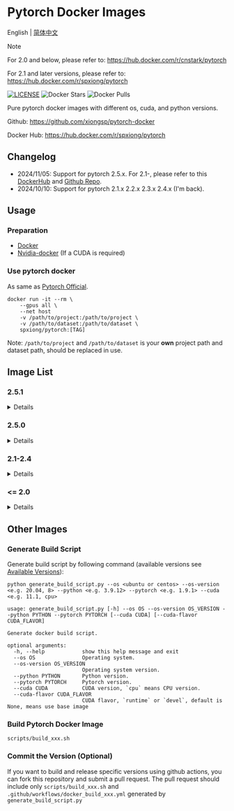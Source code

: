 # Pytorch Docker Images

English | [简体中文](README_CN.md)

[DockerHub]: https://hub.docker.com/r/spxiong/pytorch

> [!NOTE]
> For 2.0 and below, please refer to: https://hub.docker.com/r/cnstark/pytorch
> 
> For 2.1 and later versions, please refer to: https://hub.docker.com/r/spxiong/pytorch

[![LICENSE](https://img.shields.io/github/license/xiongsp/pytorch-docker.svg)](https://github.com/xiongsp/pytorch-docker/blob/master/LICENSE)
![Docker Stars](https://img.shields.io/docker/stars/spxiong/pytorch?logo=docker)
![Docker Pulls](https://img.shields.io/docker/pulls/spxiong/pytorch?logo=docker)

Pure pytorch docker images with different os, cuda, and python versions.

Github: https://github.com/xiongsp/pytorch-docker

Docker Hub: https://hub.docker.com/r/spxiong/pytorch

## Changelog

* 2024/11/05: Support for pytorch 2.5.x. For 2.1-, please refer to this [DockerHub](https://hub.docker.com/r/cnstark/pytorch) and [Github Repo](https://github.com/cnstark/pytorch-docker).
* 2024/10/10: Support for pytorch 2.1.x 2.2.x 2.3.x 2.4.x (I'm back).

## Usage

### Preparation

* [Docker](https://docs.docker.com/engine/install/)
* [Nvidia-docker](https://docs.nvidia.com/datacenter/cloud-native/container-toolkit/overview.html) (If a CUDA is required)

### Use pytorch docker

As same as [Pytorch Official](https://github.com/pytorch/pytorch#docker-image).

```shell
docker run -it --rm \
    --gpus all \
    --net host
    -v /path/to/project:/path/to/project \
    -v /path/to/dataset:/path/to/dataset \
    spxiong/pytorch:[TAG]
```

Note: `/path/to/project` and `/path/to/dataset` is your **own** project path and dataset path, should be replaced in use.

## Image List 

<!-- Pytorch versions -->
[pytorch2.5.1]: https://img.shields.io/badge/Pytorch-2.5.1-orange?logo=pytorch
[pytorch2.5.0]: https://img.shields.io/badge/Pytorch-2.5.0-orange?logo=pytorch
[pytorch2.4.1]: https://img.shields.io/badge/Pytorch-2.4.1-orange?logo=pytorch
[pytorch2.4.0]: https://img.shields.io/badge/Pytorch-2.4.0-orange?logo=pytorch
[pytorch2.3.1]: https://img.shields.io/badge/Pytorch-2.3.1-orange?logo=pytorch
[pytorch2.3.0]: https://img.shields.io/badge/Pytorch-2.3.0-orange?logo=pytorch
[pytorch2.2.2]: https://img.shields.io/badge/Pytorch-2.2.2-orange?logo=pytorch
[pytorch2.2.1]: https://img.shields.io/badge/Pytorch-2.2.1-orange?logo=pytorch
[pytorch2.2.0]: https://img.shields.io/badge/Pytorch-2.2.0-orange?logo=pytorch
[pytorch2.1.2]: https://img.shields.io/badge/Pytorch-2.1.2-orange?logo=pytorch
[pytorch2.1.1]: https://img.shields.io/badge/Pytorch-2.1.1-orange?logo=pytorch
[pytorch2.1.0]: https://img.shields.io/badge/Pytorch-2.1.0-orange?logo=pytorch
[pytorch2.0.1]: https://img.shields.io/badge/Pytorch-2.0.1-orange?logo=pytorch
[pytorch2.0.0]: https://img.shields.io/badge/Pytorch-2.0.0-orange?logo=pytorch
[pytorch1.13.1]: https://img.shields.io/badge/Pytorch-1.13.1-orange?logo=pytorch
[pytorch1.13.0]: https://img.shields.io/badge/Pytorch-1.13.0-orange?logo=pytorch
[pytorch1.12.1]: https://img.shields.io/badge/Pytorch-1.12.1-orange?logo=pytorch
[pytorch1.12.0]: https://img.shields.io/badge/Pytorch-1.12.0-orange?logo=pytorch
[pytorch1.11.0]: https://img.shields.io/badge/Pytorch-1.11.0-orange?logo=pytorch
[pytorch1.10.2]: https://img.shields.io/badge/Pytorch-1.10.2-orange?logo=pytorch
[pytorch1.10.1]: https://img.shields.io/badge/Pytorch-1.10.1-orange?logo=pytorch
[pytorch1.10.0]: https://img.shields.io/badge/Pytorch-1.10.0-orange?logo=pytorch
[pytorch1.9.1]: https://img.shields.io/badge/Pytorch-1.9.1-orange?logo=pytorch
[pytorch1.9.0]: https://img.shields.io/badge/Pytorch-1.9.0-orange?logo=pytorch
[pytorch1.8.1]: https://img.shields.io/badge/Pytorch-1.8.1-orange?logo=pytorch
[pytorch1.8.0]: https://img.shields.io/badge/Pytorch-1.8.0-orange?logo=pytorch
[pytorch1.7.1]: https://img.shields.io/badge/Pytorch-1.7.1-orange?logo=pytorch
[pytorch1.7.0]: https://img.shields.io/badge/Pytorch-1.7.0-orange?logo=pytorch
[pytorch1.6.0]: https://img.shields.io/badge/Pytorch-1.6.0-orange?logo=pytorch
[pytorch1.5.1]: https://img.shields.io/badge/Pytorch-1.5.1-orange?logo=pytorch
[pytorch1.5.0]: https://img.shields.io/badge/Pytorch-1.5.0-orange?logo=pytorch
[pytorch1.4.0]: https://img.shields.io/badge/Pytorch-1.4.0-orange?logo=pytorch
[pytorch1.2.0]: https://img.shields.io/badge/Pytorch-1.2.0-orange?logo=pytorch

<!-- Python versions -->
[python3.12.7]: https://img.shields.io/badge/Python-3.12.7-blue?logo=python
[python3.11.10]: https://img.shields.io/badge/Python-3.11.10-blue?logo=python
[python3.10.15]: https://img.shields.io/badge/Python-3.10.15-blue?logo=python
[python3.10.11]: https://img.shields.io/badge/Python-3.10.11-blue?logo=python
[python3.9.17]: https://img.shields.io/badge/Python-3.9.17-blue?logo=python
[python3.9.16]: https://img.shields.io/badge/Python-3.9.16-blue?logo=python
[python3.9.12]: https://img.shields.io/badge/Python-3.9.12-blue?logo=python
[python3.8.13]: https://img.shields.io/badge/Python-3.8.13-blue?logo=python
[python3.8.16]: https://img.shields.io/badge/Python-3.8.16-blue?logo=python
[python3.7.13]: https://img.shields.io/badge/Python-3.7.13-blue?logo=python

<!-- OS versions -->
[ubuntu22.04]: https://img.shields.io/badge/Ubuntu-22.04-orange?logo=ubuntu
[ubuntu20.04]: https://img.shields.io/badge/Ubuntu-20.04-orange?logo=ubuntu
[ubuntu18.04]: https://img.shields.io/badge/Ubuntu-18.04-orange?logo=ubuntu
[centOS8]: https://img.shields.io/badge/CentOS-8-blue?logo=centos

<!-- CUDA versions -->
[cuda12.4-devel]: https://img.shields.io/badge/CUDA-12.4--devel-green?logo=nvidia
[cuda12.4]: https://img.shields.io/badge/CUDA-12.4-green?logo=nvidia
[cuda12.1]: https://img.shields.io/badge/CUDA-12.1-green?logo=nvidia
[cuda12.1-devel]: https://img.shields.io/badge/CUDA-12.1--devel-green?logo=nvidia
[cuda11.8]: https://img.shields.io/badge/CUDA-11.8-green?logo=nvidia
[cuda11.8-devel]: https://img.shields.io/badge/CUDA-11.8--devel-green?logo=nvidia
[cuda11.7]: https://img.shields.io/badge/CUDA-11.7-green?logo=nvidia
[cuda11.7-devel]: https://img.shields.io/badge/CUDA-11.7--devel-green?logo=nvidia
[cuda11.6]: https://img.shields.io/badge/CUDA-11.6-green?logo=nvidia
[cuda11.6-devel]: https://img.shields.io/badge/CUDA-11.6--devel-green?logo=nvidia
[cuda11.3]: https://img.shields.io/badge/CUDA-11.3-green?logo=nvidia
[cuda11.3-devel]: https://img.shields.io/badge/CUDA-11.3--devel-green?logo=nvidia
[cuda11.1]: https://img.shields.io/badge/CUDA-11.1-green?logo=nvidia
[cuda11.1-devel]: https://img.shields.io/badge/CUDA-11.1--devel-green?logo=nvidia
[cuda11.0]: https://img.shields.io/badge/CUDA-11.0-green?logo=nvidia
[cuda11.0-devel]: https://img.shields.io/badge/CUDA-11.0--devel-green?logo=nvidia
[cuda10.2]: https://img.shields.io/badge/CUDA-10.2-green?logo=nvidia
[cuda10.2-devel]: https://img.shields.io/badge/CUDA-10.2--devel-green?logo=nvidia
[cuda10.1]: https://img.shields.io/badge/CUDA-10.1-green?logo=nvidia
[cuda10.1-devel]: https://img.shields.io/badge/CUDA-10.1--devel-green?logo=nvidia
[cuda10.0]: https://img.shields.io/badge/CUDA-10.0-green?logo=nvidia
[cuda10.0-devel]: https://img.shields.io/badge/CUDA-10.0--devel-green?logo=nvidia
[cpu]: https://img.shields.io/badge/CPU-amd64-lightgray

### 2.5.1

<details>

| Image | Pull Command |
| -------------| -------------|
| ![pytorch2.5.1] ![python3.10.15] ![cpu] ![ubuntu22.04] [![](https://img.shields.io/docker/image-size/spxiong/pytorch/2.5.1-py3.10.15-ubuntu22.04)][DockerHub] | `docker pull spxiong/pytorch:2.5.1-py3.10.15-ubuntu22.04` |   
| ![pytorch2.5.1] ![python3.10.15] ![cuda12.1] ![ubuntu22.04] [![](https://img.shields.io/docker/image-size/spxiong/pytorch/2.5.1-py3.10.15-cuda12.1.0-ubuntu22.04)][DockerHub] | `docker pull spxiong/pytorch:2.5.1-py3.10.15-cuda12.1.0-ubuntu22.04` |
| ![pytorch2.5.1] ![python3.10.15] ![cuda12.1-devel] ![ubuntu22.04] [![](https://img.shields.io/docker/image-size/spxiong/pytorch/2.5.1-py3.10.15-cuda12.1.0-devel-ubuntu22.04)][DockerHub] | `docker pull spxiong/pytorch:2.5.1-py3.10.15-cuda12.1.0-devel-ubuntu22.04` |
| ![pytorch2.5.1] ![python3.10.15] ![cpu] ![ubuntu22.04] [![](https://img.shields.io/docker/image-size/spxiong/pytorch/2.5.1-py3.10.15-ubuntu22.04)][DockerHub] | `docker pull spxiong/pytorch:2.5.1-py3.10.15-ubuntu22.04` |   
| ![pytorch2.5.1] ![python3.10.15] ![cuda12.4] ![ubuntu22.04] [![](https://img.shields.io/docker/image-size/spxiong/pytorch/2.5.1-py3.10.15-cuda12.4.1-ubuntu22.04)][DockerHub] | `docker pull spxiong/pytorch:2.5.1-py3.10.15-cuda12.4.1-ubuntu22.04` |
| ![pytorch2.5.1] ![python3.10.15] ![cuda12.4-devel] ![ubuntu22.04] [![](https://img.shields.io/docker/image-size/spxiong/pytorch/2.5.1-py3.10.15-cuda12.4.1-devel-ubuntu22.04)][DockerHub] | `docker pull spxiong/pytorch:2.5.1-py3.10.15-cuda12.4.1-devel-ubuntu22.04` |
| ![pytorch2.5.1] ![python3.11.10] ![cpu] ![ubuntu22.04] [![](https://img.shields.io/docker/image-size/spxiong/pytorch/2.5.1-py3.11.10-ubuntu22.04)][DockerHub] | `docker pull spxiong/pytorch:2.5.1-py3.11.10-ubuntu22.04` |
| ![pytorch2.5.1] ![python3.11.10] ![cuda12.1] ![ubuntu22.04] [![](https://img.shields.io/docker/image-size/spxiong/pytorch/2.5.1-py3.11.10-cuda12.1.0-ubuntu22.04)][DockerHub] | `docker pull spxiong/pytorch:2.5.1-py3.11.10-cuda12.1.0-ubuntu22.04` |
| ![pytorch2.5.1] ![python3.11.10] ![cuda12.1-devel] ![ubuntu22.04] [![](https://img.shields.io/docker/image-size/spxiong/pytorch/2.5.1-py3.11.10-cuda12.1.0-devel-ubuntu22.04)][DockerHub] | `docker pull spxiong/pytorch:2.5.1-py3.11.10-cuda12.1.0-devel-ubuntu22.04` |
| ![pytorch2.5.1] ![python3.11.10] ![cpu] ![ubuntu22.04] [![](https://img.shields.io/docker/image-size/spxiong/pytorch/2.5.1-py3.11.10-ubuntu22.04)][DockerHub] | `docker pull spxiong/pytorch:2.5.1-py3.11.10-ubuntu22.04` |   
| ![pytorch2.5.1] ![python3.11.10] ![cuda12.4] ![ubuntu22.04] [![](https://img.shields.io/docker/image-size/spxiong/pytorch/2.5.1-py3.11.10-cuda12.4.1-ubuntu22.04)][DockerHub] | `docker pull spxiong/pytorch:2.5.1-py3.11.10-cuda12.4.1-ubuntu22.04` |
| ![pytorch2.5.1] ![python3.11.10] ![cuda12.4-devel] ![ubuntu22.04] [![](https://img.shields.io/docker/image-size/spxiong/pytorch/2.5.1-py3.11.10-cuda12.4.1-devel-ubuntu22.04)][DockerHub] | `docker pull spxiong/pytorch:2.5.1-py3.11.10-cuda12.4.1-devel-ubuntu22.04` |
| ![pytorch2.5.1] ![python3.12.7] ![cpu] ![ubuntu22.04] [![](https://img.shields.io/docker/image-size/spxiong/pytorch/2.5.1-py3.12.7-ubuntu22.04)][DockerHub] | `docker pull spxiong/pytorch:2.5.1-py3.12.7-ubuntu22.04` |      
| ![pytorch2.5.1] ![python3.12.7] ![cuda12.1] ![ubuntu22.04] [![](https://img.shields.io/docker/image-size/spxiong/pytorch/2.5.1-py3.12.7-cuda12.1.0-ubuntu22.04)][DockerHub] | `docker pull spxiong/pytorch:2.5.1-py3.12.7-cuda12.1.0-ubuntu22.04` |
| ![pytorch2.5.1] ![python3.12.7] ![cuda12.1-devel] ![ubuntu22.04] [![](https://img.shields.io/docker/image-size/spxiong/pytorch/2.5.1-py3.12.7-cuda12.1.0-devel-ubuntu22.04)][DockerHub] | `docker pull spxiong/pytorch:2.5.1-py3.12.7-cuda12.1.0-devel-ubuntu22.04` |
| ![pytorch2.5.1] ![python3.12.7] ![cpu] ![ubuntu22.04] [![](https://img.shields.io/docker/image-size/spxiong/pytorch/2.5.1-py3.12.7-ubuntu22.04)][DockerHub] | `docker pull spxiong/pytorch:2.5.1-py3.12.7-ubuntu22.04` |      
| ![pytorch2.5.1] ![python3.12.7] ![cuda12.4] ![ubuntu22.04] [![](https://img.shields.io/docker/image-size/spxiong/pytorch/2.5.1-py3.12.7-cuda12.4.1-ubuntu22.04)][DockerHub] | `docker pull spxiong/pytorch:2.5.1-py3.12.7-cuda12.4.1-ubuntu22.04` |
| ![pytorch2.5.1] ![python3.12.7] ![cuda12.4-devel] ![ubuntu22.04] [![](https://img.shields.io/docker/image-size/spxiong/pytorch/2.5.1-py3.12.7-cuda12.4.1-devel-ubuntu22.04)][DockerHub] | `docker pull spxiong/pytorch:2.5.1-py3.12.7-cuda12.4.1-devel-ubuntu22.04` |

</details>

### 2.5.0

<details>

| Image | Pull Command |
| -------------| -------------|
| ![pytorch2.5.0] ![python3.10.15] ![cpu] ![ubuntu22.04] [![](https://img.shields.io/docker/image-size/spxiong/pytorch/2.5.0-py3.10.15-ubuntu22.04)][DockerHub] | `docker pull spxiong/pytorch:2.5.0-py3.10.15-ubuntu22.04` |   
| ![pytorch2.5.0] ![python3.10.15] ![cuda12.1] ![ubuntu22.04] [![](https://img.shields.io/docker/image-size/spxiong/pytorch/2.5.0-py3.10.15-cuda12.1.0-ubuntu22.04)][DockerHub] | `docker pull spxiong/pytorch:2.5.0-py3.10.15-cuda12.1.0-ubuntu22.04` |
| ![pytorch2.5.0] ![python3.10.15] ![cuda12.1-devel] ![ubuntu22.04] [![](https://img.shields.io/docker/image-size/spxiong/pytorch/2.5.0-py3.10.15-cuda12.1.0-devel-ubuntu22.04)][DockerHub] | `docker pull spxiong/pytorch:2.5.0-py3.10.15-cuda12.1.0-devel-ubuntu22.04` |
| ![pytorch2.5.0] ![python3.10.15] ![cpu] ![ubuntu22.04] [![](https://img.shields.io/docker/image-size/spxiong/pytorch/2.5.0-py3.10.15-ubuntu22.04)][DockerHub] | `docker pull spxiong/pytorch:2.5.0-py3.10.15-ubuntu22.04` |   
| ![pytorch2.5.0] ![python3.10.15] ![cuda12.4] ![ubuntu22.04] [![](https://img.shields.io/docker/image-size/spxiong/pytorch/2.5.0-py3.10.15-cuda12.4.1-ubuntu22.04)][DockerHub] | `docker pull spxiong/pytorch:2.5.0-py3.10.15-cuda12.4.1-ubuntu22.04` |
| ![pytorch2.5.0] ![python3.10.15] ![cuda12.4-devel] ![ubuntu22.04] [![](https://img.shields.io/docker/image-size/spxiong/pytorch/2.5.0-py3.10.15-cuda12.4.1-devel-ubuntu22.04)][DockerHub] | `docker pull spxiong/pytorch:2.5.0-py3.10.15-cuda12.4.1-devel-ubuntu22.04` |
| ![pytorch2.5.0] ![python3.11.10] ![cpu] ![ubuntu22.04] [![](https://img.shields.io/docker/image-size/spxiong/pytorch/2.5.0-py3.11.10-ubuntu22.04)][DockerHub] | `docker pull spxiong/pytorch:2.5.0-py3.11.10-ubuntu22.04` |   
| ![pytorch2.5.0] ![python3.11.10] ![cuda12.1] ![ubuntu22.04] [![](https://img.shields.io/docker/image-size/spxiong/pytorch/2.5.0-py3.11.10-cuda12.1.0-ubuntu22.04)][DockerHub] | `docker pull spxiong/pytorch:2.5.0-py3.11.10-cuda12.1.0-ubuntu22.04` |
| ![pytorch2.5.0] ![python3.11.10] ![cuda12.1-devel] ![ubuntu22.04] [![](https://img.shields.io/docker/image-size/spxiong/pytorch/2.5.0-py3.11.10-cuda12.1.0-devel-ubuntu22.04)][DockerHub] | `docker pull spxiong/pytorch:2.5.0-py3.11.10-cuda12.1.0-devel-ubuntu22.04` |
| ![pytorch2.5.0] ![python3.11.10] ![cpu] ![ubuntu22.04] [![](https://img.shields.io/docker/image-size/spxiong/pytorch/2.5.0-py3.11.10-ubuntu22.04)][DockerHub] | `docker pull spxiong/pytorch:2.5.0-py3.11.10-ubuntu22.04` |   
| ![pytorch2.5.0] ![python3.11.10] ![cuda12.4] ![ubuntu22.04] [![](https://img.shields.io/docker/image-size/spxiong/pytorch/2.5.0-py3.11.10-cuda12.4.1-ubuntu22.04)][DockerHub] | `docker pull spxiong/pytorch:2.5.0-py3.11.10-cuda12.4.1-ubuntu22.04` |
| ![pytorch2.5.0] ![python3.11.10] ![cuda12.4-devel] ![ubuntu22.04] [![](https://img.shields.io/docker/image-size/spxiong/pytorch/2.5.0-py3.11.10-cuda12.4.1-devel-ubuntu22.04)][DockerHub] | `docker pull spxiong/pytorch:2.5.0-py3.11.10-cuda12.4.1-devel-ubuntu22.04` |
| ![pytorch2.5.0] ![python3.12.7] ![cpu] ![ubuntu22.04] [![](https://img.shields.io/docker/image-size/spxiong/pytorch/2.5.0-py3.12.7-ubuntu22.04)][DockerHub] | `docker pull spxiong/pytorch:2.5.0-py3.12.7-ubuntu22.04` |      
| ![pytorch2.5.0] ![python3.12.7] ![cuda12.1] ![ubuntu22.04] [![](https://img.shields.io/docker/image-size/spxiong/pytorch/2.5.0-py3.12.7-cuda12.1.0-ubuntu22.04)][DockerHub] | `docker pull spxiong/pytorch:2.5.0-py3.12.7-cuda12.1.0-ubuntu22.04` |
| ![pytorch2.5.0] ![python3.12.7] ![cuda12.1-devel] ![ubuntu22.04] [![](https://img.shields.io/docker/image-size/spxiong/pytorch/2.5.0-py3.12.7-cuda12.1.0-devel-ubuntu22.04)][DockerHub] | `docker pull spxiong/pytorch:2.5.0-py3.12.7-cuda12.1.0-devel-ubuntu22.04` |
| ![pytorch2.5.0] ![python3.12.7] ![cpu] ![ubuntu22.04] [![](https://img.shields.io/docker/image-size/spxiong/pytorch/2.5.0-py3.12.7-ubuntu22.04)][DockerHub] | `docker pull spxiong/pytorch:2.5.0-py3.12.7-ubuntu22.04` |      
| ![pytorch2.5.0] ![python3.12.7] ![cuda12.4] ![ubuntu22.04] [![](https://img.shields.io/docker/image-size/spxiong/pytorch/2.5.0-py3.12.7-cuda12.4.1-ubuntu22.04)][DockerHub] | `docker pull spxiong/pytorch:2.5.0-py3.12.7-cuda12.4.1-ubuntu22.04` |
| ![pytorch2.5.0] ![python3.12.7] ![cuda12.4-devel] ![ubuntu22.04] [![](https://img.shields.io/docker/image-size/spxiong/pytorch/2.5.0-py3.12.7-cuda12.4.1-devel-ubuntu22.04)][DockerHub] | `docker pull spxiong/pytorch:2.5.0-py3.12.7-cuda12.4.1-devel-ubuntu22.04` |

</details>

### 2.1-2.4
<details>

#### 2.4.1

| Image | Pull Command |
| -------------| -------------|
| ![pytorch2.4.1] ![python3.10.15] ![cuda12.1] ![ubuntu22.04] [![](https://img.shields.io/docker/image-size/spxiong/pytorch/2.4.1-py3.10.15-cuda12.1.0-ubuntu22.04)][DockerHub] | `docker pull spxiong/pytorch:2.4.1-py3.10.15-cuda12.1.0-ubuntu22.04` |
| ![pytorch2.4.1] ![python3.10.15] ![cuda12.1-devel] ![ubuntu22.04] [![](https://img.shields.io/docker/image-size/spxiong/pytorch/2.4.1-py3.10.15-cuda12.1.0-devel-ubuntu22.04)][DockerHub] | `docker pull spxiong/pytorch:2.4.1-py3.10.15-cuda12.1.0-devel-ubuntu22.04` |
| ![pytorch2.4.1] ![python3.10.15] ![cpu] ![ubuntu22.04] [![](https://img.shields.io/docker/image-size/spxiong/pytorch/2.4.1-py3.10.15-ubuntu22.04)][DockerHub] | `docker pull spxiong/pytorch:2.4.1-py3.10.15-ubuntu22.04` |

#### 2.4.0

| Image | Pull Command |
| -------------| -------------|
| ![pytorch2.4.0] ![python3.10.15] ![cuda12.1] ![ubuntu22.04] [![](https://img.shields.io/docker/image-size/spxiong/pytorch/2.4.0-py3.10.15-cuda12.1.0-ubuntu22.04)][DockerHub] | `docker pull spxiong/pytorch:2.4.0-py3.10.15-cuda12.1.0-ubuntu22.04` |
| ![pytorch2.4.0] ![python3.10.15] ![cuda12.1-devel] ![ubuntu22.04] [![](https://img.shields.io/docker/image-size/spxiong/pytorch/2.4.0-py3.10.15-cuda12.1.0-devel-ubuntu22.04)][DockerHub] | `docker pull spxiong/pytorch:2.4.0-py3.10.15-cuda12.1.0-devel-ubuntu22.04` |
| ![pytorch2.4.0] ![python3.10.15] ![cpu] ![ubuntu22.04] [![](https://img.shields.io/docker/image-size/spxiong/pytorch/2.4.0-py3.10.15-ubuntu22.04)][DockerHub] | `docker pull spxiong/pytorch:2.4.0-py3.10.15-ubuntu22.04` |

#### 2.3.1

| Image | Pull Command |
| -------------| -------------|
| ![pytorch2.3.1] ![python3.10.15] ![cuda12.1] ![ubuntu22.04] [![](https://img.shields.io/docker/image-size/spxiong/pytorch/2.3.1-py3.10.15-cuda12.1.0-ubuntu22.04)][DockerHub] | `docker pull spxiong/pytorch:2.3.1-py3.10.15-cuda12.1.0-ubuntu22.04` |
| ![pytorch2.3.1] ![python3.10.15] ![cuda12.1-devel] ![ubuntu22.04] [![](https://img.shields.io/docker/image-size/spxiong/pytorch/2.3.1-py3.10.15-cuda12.1.0-devel-ubuntu22.04)][DockerHub] | `docker pull spxiong/pytorch:2.3.1-py3.10.15-cuda12.1.0-devel-ubuntu22.04` |
| ![pytorch2.3.1] ![python3.10.15] ![cpu] ![ubuntu22.04] [![](https://img.shields.io/docker/image-size/spxiong/pytorch/2.3.1-py3.10.15-ubuntu22.04)][DockerHub] | `docker pull spxiong/pytorch:2.3.1-py3.10.15-ubuntu22.04` |

#### 2.3.0

| Image | Pull Command |
| -------------| -------------|
| ![pytorch2.3.0] ![python3.10.15] ![cuda12.1] ![ubuntu22.04] [![](https://img.shields.io/docker/image-size/spxiong/pytorch/2.3.0-py3.10.15-cuda12.1.0-ubuntu22.04)][DockerHub] | `docker pull spxiong/pytorch:2.3.0-py3.10.15-cuda12.1.0-ubuntu22.04` |
| ![pytorch2.3.0] ![python3.10.15] ![cuda12.1-devel] ![ubuntu22.04] [![](https://img.shields.io/docker/image-size/spxiong/pytorch/2.3.0-py3.10.15-cuda12.1.0-devel-ubuntu22.04)][DockerHub] | `docker pull spxiong/pytorch:2.3.0-py3.10.15-cuda12.1.0-devel-ubuntu22.04` |
| ![pytorch2.3.0] ![python3.10.15] ![cpu] ![ubuntu22.04] [![](https://img.shields.io/docker/image-size/spxiong/pytorch/2.3.0-py3.10.15-ubuntu22.04)][DockerHub] | `docker pull spxiong/pytorch:2.3.0-py3.10.15-ubuntu22.04` |

#### 2.2.2

| Image | Pull Command |
| -------------| -------------|
| ![pytorch2.2.2] ![python3.10.15] ![cuda12.1] ![ubuntu22.04] [![](https://img.shields.io/docker/image-size/spxiong/pytorch/2.2.2-py3.10.15-cuda12.1.0-ubuntu22.04)][DockerHub] | `docker pull spxiong/pytorch:2.2.2-py3.10.15-cuda12.1.0-ubuntu22.04` |
| ![pytorch2.2.2] ![python3.10.15] ![cuda12.1-devel] ![ubuntu22.04] [![](https://img.shields.io/docker/image-size/spxiong/pytorch/2.2.2-py3.10.15-cuda12.1.0-devel-ubuntu22.04)][DockerHub] | `docker pull spxiong/pytorch:2.2.2-py3.10.15-cuda12.1.0-devel-ubuntu22.04` |
| ![pytorch2.2.2] ![python3.10.15] ![cpu] ![ubuntu22.04] [![](https://img.shields.io/docker/image-size/spxiong/pytorch/2.2.2-py3.10.15-ubuntu22.04)][DockerHub] | `docker pull spxiong/pytorch:2.2.2-py3.10.15-ubuntu22.04` |

#### 2.2.1

| Image | Pull Command |
| -------------| -------------|
| ![pytorch2.2.1] ![python3.10.15] ![cuda12.1] ![ubuntu22.04] [![](https://img.shields.io/docker/image-size/spxiong/pytorch/2.2.1-py3.10.15-cuda12.1.0-ubuntu22.04)][DockerHub] | `docker pull spxiong/pytorch:2.2.1-py3.10.15-cuda12.1.0-ubuntu22.04` |
| ![pytorch2.2.1] ![python3.10.15] ![cuda12.1-devel] ![ubuntu22.04] [![](https://img.shields.io/docker/image-size/spxiong/pytorch/2.2.1-py3.10.15-cuda12.1.0-devel-ubuntu22.04)][DockerHub] | `docker pull spxiong/pytorch:2.2.1-py3.10.15-cuda12.1.0-devel-ubuntu22.04` |
| ![pytorch2.2.1] ![python3.10.15] ![cpu] ![ubuntu22.04] [![](https://img.shields.io/docker/image-size/spxiong/pytorch/2.2.1-py3.10.15-ubuntu22.04)][DockerHub] | `docker pull spxiong/pytorch:2.2.1-py3.10.15-ubuntu22.04` |

#### 2.2.0

| Image | Pull Command |
| -------------| -------------|
| ![pytorch2.2.0] ![python3.10.15] ![cuda12.1] ![ubuntu22.04] [![](https://img.shields.io/docker/image-size/spxiong/pytorch/2.2.0-py3.10.15-cuda12.1.0-ubuntu22.04)][DockerHub] | `docker pull spxiong/pytorch:2.2.0-py3.10.15-cuda12.1.0-ubuntu22.04` |
| ![pytorch2.2.0] ![python3.10.15] ![cuda12.1-devel] ![ubuntu22.04] [![](https://img.shields.io/docker/image-size/spxiong/pytorch/2.2.0-py3.10.15-cuda12.1.0-devel-ubuntu22.04)][DockerHub] | `docker pull spxiong/pytorch:2.2.0-py3.10.15-cuda12.1.0-devel-ubuntu22.04` |
| ![pytorch2.2.0] ![python3.10.15] ![cpu] ![ubuntu22.04] [![](https://img.shields.io/docker/image-size/spxiong/pytorch/2.2.0-py3.10.15-ubuntu22.04)][DockerHub] | `docker pull spxiong/pytorch:2.2.0-py3.10.15-ubuntu22.04` |

#### 2.1.2

| Image | Pull Command |
| -------------| -------------|
| ![pytorch2.1.2] ![python3.10.15] ![cuda12.1] ![ubuntu22.04] [![](https://img.shields.io/docker/image-size/spxiong/pytorch/2.1.2-py3.10.15-cuda12.1.0-ubuntu22.04)][DockerHub] | `docker pull spxiong/pytorch:2.1.2-py3.10.15-cuda12.1.0-ubuntu22.04` |
| ![pytorch2.1.2] ![python3.10.15] ![cuda12.1-devel] ![ubuntu22.04] [![](https://img.shields.io/docker/image-size/spxiong/pytorch/2.1.2-py3.10.15-cuda12.1.0-devel-ubuntu22.04)][DockerHub] | `docker pull spxiong/pytorch:2.1.2-py3.10.15-cuda12.1.0-devel-ubuntu22.04` |
| ![pytorch2.1.2] ![python3.10.15] ![cpu] ![ubuntu22.04] [![](https://img.shields.io/docker/image-size/spxiong/pytorch/2.1.2-py3.10.15-ubuntu22.04)][DockerHub] | `docker pull spxiong/pytorch:2.1.2-py3.10.15-ubuntu22.04` |

#### 2.1.1

| Image | Pull Command |
| -------------| -------------|
| ![pytorch2.1.1] ![python3.10.15] ![cuda12.1] ![ubuntu22.04] [![](https://img.shields.io/docker/image-size/spxiong/pytorch/2.1.1-py3.10.15-cuda12.1.0-ubuntu22.04)][DockerHub] | `docker pull spxiong/pytorch:2.1.1-py3.10.15-cuda12.1.0-ubuntu22.04` |
| ![pytorch2.1.1] ![python3.10.15] ![cuda12.1-devel] ![ubuntu22.04] [![](https://img.shields.io/docker/image-size/spxiong/pytorch/2.1.1-py3.10.15-cuda12.1.0-devel-ubuntu22.04)][DockerHub] | `docker pull spxiong/pytorch:2.1.1-py3.10.15-cuda12.1.0-devel-ubuntu22.04` |
| ![pytorch2.1.1] ![python3.10.15] ![cpu] ![ubuntu22.04] [![](https://img.shields.io/docker/image-size/spxiong/pytorch/2.1.1-py3.10.15-ubuntu22.04)][DockerHub] | `docker pull spxiong/pytorch:2.1.1-py3.10.15-ubuntu22.04` |

#### 2.1.0

| Image | Pull Command |
| -------------| -------------|
| ![pytorch2.1.0] ![python3.10.15] ![cuda12.1] ![ubuntu22.04] [![](https://img.shields.io/docker/image-size/spxiong/pytorch/2.1.0-py3.10.15-cuda12.1.0-ubuntu22.04)][DockerHub] | `docker pull spxiong/pytorch:2.1.0-py3.10.15-cuda12.1.0-ubuntu22.04` |
| ![pytorch2.1.0] ![python3.10.15] ![cuda12.1-devel] ![ubuntu22.04] [![](https://img.shields.io/docker/image-size/spxiong/pytorch/2.1.0-py3.10.15-cuda12.1.0-devel-ubuntu22.04)][DockerHub] | `docker pull spxiong/pytorch:2.1.0-py3.10.15-cuda12.1.0-devel-ubuntu22.04` |
| ![pytorch2.1.0] ![python3.10.15] ![cpu] ![ubuntu22.04] [![](https://img.shields.io/docker/image-size/spxiong/pytorch/2.1.0-py3.10.15-ubuntu22.04)][DockerHub] | `docker pull spxiong/pytorch:2.1.0-py3.10.15-ubuntu22.04` |

</details>

### <= 2.0
<details>

#### 1.5.1

| Image | Pull Command |
| -------------| -------------|
| ![pytorch1.5.1] ![python3.8.13] ![cpu] ![ubuntu18.04] [![](https://img.shields.io/docker/image-size/spxiong/pytorch/1.5.1-py3.8.13-ubuntu18.04)][DockerHub] | `docker pull spxiong/pytorch:1.5.1-py3.8.13-ubuntu18.04` |
| ![pytorch1.5.1] ![python3.8.13] ![cuda9.2] ![ubuntu18.04] [![](https://img.shields.io/docker/image-size/spxiong/pytorch/1.5.1-py3.8.13-cuda9.2-ubuntu18.04)][DockerHub] | `docker pull spxiong/pytorch:1.5.1-py3.8.13-cuda9.2-ubuntu18.04` |
| ![pytorch1.5.1] ![python3.8.13] ![cuda9.2-devel] ![ubuntu18.04] [![](https://img.shields.io/docker/image-size/spxiong/pytorch/1.5.1-py3.8.13-cuda9.2-devel-ubuntu18.04)][DockerHub] | `docker pull spxiong/pytorch:1.5.1-py3.8.13-cuda9.2-devel-ubuntu18.04` |
| ![pytorch1.5.1] ![python3.8.13] ![cuda10.1] ![ubuntu18.04] [![](https://img.shields.io/docker/image-size/spxiong/pytorch/1.5.1-py3.8.13-cuda10.1-ubuntu18.04)][DockerHub] | `docker pull spxiong/pytorch:1.5.1-py3.8.13-cuda10.1-ubuntu18.04` |
| ![pytorch1.5.1] ![python3.8.13] ![cuda10.1-devel] ![ubuntu18.04] [![](https://img.shields.io/docker/image-size/spxiong/pytorch/1.5.1-py3.8.13-cuda10.1-devel-ubuntu18.04)][DockerHub] | `docker pull spxiong/pytorch:1.5.1-py3.8.13-cuda10.1-devel-ubuntu18.04` |
| ![pytorch1.5.1] ![python3.8.13] ![cuda10.2] ![ubuntu18.04] [![](https://img.shields.io/docker/image-size/spxiong/pytorch/1.5.1-py3.8.13-cuda10.2-ubuntu18.04)][DockerHub] | `docker pull spxiong/pytorch:1.5.1-py3.8.13-cuda10.2-ubuntu18.04` |
| ![pytorch1.5.1] ![python3.8.13] ![cuda10.2-devel] ![ubuntu18.04] [![](https://img.shields.io/docker/image-size/spxiong/pytorch/1.5.1-py3.8.13-cuda10.2-devel-ubuntu18.04)][DockerHub] | `docker pull spxiong/pytorch:1.5.1-py3.8.13-cuda10.2-devel-ubuntu18.04` |

#### 1.5.0

| Image | Pull Command |
| -------------| -------------|
| ![pytorch1.5.0] ![python3.8.13] ![cpu] ![ubuntu18.04] [![](https://img.shields.io/docker/image-size/spxiong/pytorch/1.5.0-py3.8.13-ubuntu18.04)][DockerHub] | `docker pull spxiong/pytorch:1.5.0-py3.8.13-ubuntu18.04` |
| ![pytorch1.5.0] ![python3.8.13] ![cuda10.1] ![ubuntu18.04] [![](https://img.shields.io/docker/image-size/spxiong/pytorch/1.5.0-py3.8.13-cuda10.1-ubuntu18.04)][DockerHub] | `docker pull spxiong/pytorch:1.5.0-py3.8.13-cuda10.1-ubuntu18.04` |
| ![pytorch1.5.0] ![python3.8.13] ![cuda10.1-devel] ![ubuntu18.04] [![](https://img.shields.io/docker/image-size/spxiong/pytorch/1.5.0-py3.8.13-cuda10.1-devel-ubuntu18.04)][DockerHub] | `docker pull spxiong/pytorch:1.5.0-py3.8.13-cuda10.1-devel-ubuntu18.04` |
| ![pytorch1.5.0] ![python3.8.13] ![cuda9.2] ![ubuntu18.04] [![](https://img.shields.io/docker/image-size/spxiong/pytorch/1.5.0-py3.8.13-cuda9.2-ubuntu18.04)][DockerHub] | `docker pull spxiong/pytorch:1.5.0-py3.8.13-cuda9.2-ubuntu18.04` |
| ![pytorch1.5.0] ![python3.8.13] ![cuda9.2-devel] ![ubuntu18.04] [![](https://img.shields.io/docker/image-size/spxiong/pytorch/1.5.0-py3.8.13-cuda9.2-devel-ubuntu18.04)][DockerHub] | `docker pull spxiong/pytorch:1.5.0-py3.8.13-cuda9.2-devel-ubuntu18.04` |
| ![pytorch1.5.0] ![python3.8.13] ![cuda10.2] ![ubuntu18.04] [![](https://img.shields.io/docker/image-size/spxiong/pytorch/1.5.0-py3.8.13-cuda10.2-ubuntu18.04)][DockerHub] | `docker pull spxiong/pytorch:1.5.0-py3.8.13-cuda10.2-ubuntu18.04` |
| ![pytorch1.5.0] ![python3.8.13] ![cuda10.2-devel] ![ubuntu18.04] [![](https://img.shields.io/docker/image-size/spxiong/pytorch/1.5.0-py3.8.13-cuda10.2-devel-ubuntu18.04)][DockerHub] | `docker pull spxiong/pytorch:1.5.0-py3.8.13-cuda10.2-devel-ubuntu18.04` |

#### 1.4.0

| Image | Pull Command |
| -------------| -------------|
| ![pytorch1.4.0] ![python3.8.13] ![cpu] ![ubuntu18.04] [![](https://img.shields.io/docker/image-size/spxiong/pytorch/1.4.0-py3.8.13-ubuntu18.04)][DockerHub] | `docker pull spxiong/pytorch:1.4.0-py3.8.13-ubuntu18.04` |
| ![pytorch1.4.0] ![python3.8.13] ![cuda9.2] ![ubuntu18.04] [![](https://img.shields.io/docker/image-size/spxiong/pytorch/1.4.0-py3.8.13-cuda9.2-ubuntu18.04)][DockerHub] | `docker pull spxiong/pytorch:1.4.0-py3.8.13-cuda9.2-ubuntu18.04` |
| ![pytorch1.4.0] ![python3.8.13] ![cuda9.2-devel] ![ubuntu18.04] [![](https://img.shields.io/docker/image-size/spxiong/pytorch/1.4.0-py3.8.13-cuda9.2-devel-ubuntu18.04)][DockerHub] | `docker pull spxiong/pytorch:1.4.0-py3.8.13-cuda9.2-devel-ubuntu18.04` |
| ![pytorch1.4.0] ![python3.8.13] ![cuda10.1] ![ubuntu18.04] [![](https://img.shields.io/docker/image-size/spxiong/pytorch/1.4.0-py3.8.13-cuda10.1-ubuntu18.04)][DockerHub] | `docker pull spxiong/pytorch:1.4.0-py3.8.13-cuda10.1-ubuntu18.04` |
| ![pytorch1.4.0] ![python3.8.13] ![cuda10.1-devel] ![ubuntu18.04] [![](https://img.shields.io/docker/image-size/spxiong/pytorch/1.4.0-py3.8.13-cuda10.1-devel-ubuntu18.04)][DockerHub] | `docker pull spxiong/pytorch:1.4.0-py3.8.13-cuda10.1-devel-ubuntu18.04` |

#### 1.2.0

| Image | Pull Command |
| -------------| -------------|
| ![pytorch1.2.0] ![python3.8.13] ![cpu] ![ubuntu18.04] [![](https://img.shields.io/docker/image-size/spxiong/pytorch/1.2.0-py3.8.13-ubuntu18.04)][DockerHub] | `docker pull spxiong/pytorch:1.2.0-py3.8.13-ubuntu18.04` |
| ![pytorch1.2.0] ![python3.8.13] ![cuda9.2] ![ubuntu18.04] [![](https://img.shields.io/docker/image-size/spxiong/pytorch/1.2.0-py3.8.13-cuda9.2-ubuntu18.04)][DockerHub] | `docker pull spxiong/pytorch:1.2.0-py3.8.13-cuda9.2-ubuntu18.04` |
| ![pytorch1.2.0] ![python3.8.13] ![cuda9.2-devel] ![ubuntu18.04] [![](https://img.shields.io/docker/image-size/spxiong/pytorch/1.2.0-py3.8.13-cuda9.2-devel-ubuntu18.04)][DockerHub] | `docker pull spxiong/pytorch:1.2.0-py3.8.13-cuda9.2-devel-ubuntu18.04` |
| ![pytorch1.2.0] ![python3.8.13] ![cuda10.0] ![ubuntu18.04] [![](https://img.shields.io/docker/image-size/spxiong/pytorch/1.2.0-py3.8.13-cuda10.0-ubuntu18.04)][DockerHub] | `docker pull spxiong/pytorch:1.2.0-py3.8.13-cuda10.0-ubuntu18.04` |
| ![pytorch1.2.0] ![python3.8.13] ![cuda10.0-devel] ![ubuntu18.04] [![](https://img.shields.io/docker/image-size/spxiong/pytorch/1.2.0-py3.8.13-cuda10.0-devel-ubuntu18.04)][DockerHub] | `docker pull spxiong/pytorch:1.2.0-py3.8.13-cuda10.0-devel-ubuntu18.04` |

</details>

## Other Images

### Generate Build Script

Generate build script by following command (available versions see [Available Versions](#Available-Versions)):

```shell
python generate_build_script.py --os <ubuntu or centos> --os-version <e.g. 20.04, 8> --python <e.g. 3.9.12> --pytorch <e.g. 1.9.1> --cuda <e.g. 11.1, cpu>
```

```shell
usage: generate_build_script.py [-h] --os OS --os-version OS_VERSION --python PYTHON --pytorch PYTORCH [--cuda CUDA] [--cuda-flavor CUDA_FLAVOR]

Generate docker build script.

optional arguments:
  -h, --help            show this help message and exit
  --os OS               Operating system.
  --os-version OS_VERSION
                        Operating system version.
  --python PYTHON       Python version.
  --pytorch PYTORCH     Pytorch version.
  --cuda CUDA           CUDA version, `cpu` means CPU version.
  --cuda-flavor CUDA_FLAVOR
                        CUDA flavor, `runtime` or `devel`, default is None, means use base image
```

### Build Pytorch Docker Image

```
scripts/build_xxx.sh
```

### Commit the Version (Optional)

If you want to build and release specific versions using github actions, you can fork this repository and submit a pull request. The pull request should include only `scripts/build_xxx.sh` and `.github/workflows/docker_build_xxx.yml` generated by `generate_build_script.py`
